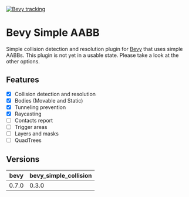 [![Bevy tracking](https://img.shields.io/badge/Bevy%20tracking-main-lightblue)](https://github.com/bevyengine/bevy/blob/main/docs/plugins_guidelines.md#main-branch-tracking)

# Bevy Simple AABB
Simple collision detection and resolution plugin for <a href="https://github.com/bevyengine/bevy">Bevy</a> that uses simple AABBs.
This plugin is not yet in a usable state. Please take a look at the other options.

## Features
- [X] Collision detection and resolution
- [X] Bodies (Movable and Static)
- [X] Tunneling prevention
- [X] Raycasting
- [ ] Contacts report
- [ ] Trigger areas
- [ ] Layers and masks
- [ ] QuadTrees

## Versions
bevy | bevy_simple_collision
--- | ---
0.7.0 | 0.3.0
